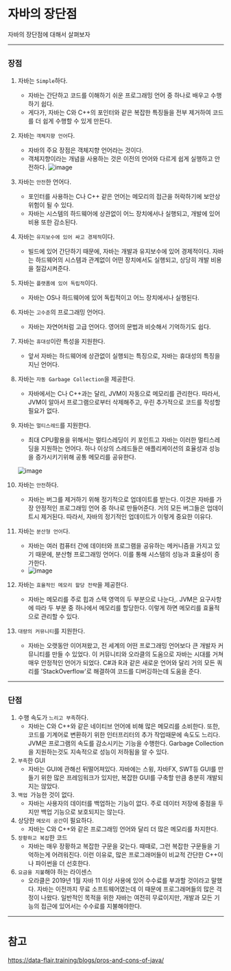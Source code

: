 # 자바의 장단점


자바의 장단점에 대해서 살펴보자

---
## `장점`
1) 자바는 `Simple`하다.
    - 자바는 간단하고 코드를 이해하기 쉬운 프로그래밍 언어 중 하나로 배우고 수행하기 쉽다.
    - 게다가, 자바는 C와 C++의 포인터와 같은 복잡한 특징들을 전부 제거하여 코드를 더 쉽게 수행할 수 있게 만든다.
2) 자바는 `객체지향 언어`다.
    - 자바의 주요 장점은 객체지향 언어라는 것이다.
    - 객체지향이라는 개념을 사용하는 것은 이전의 언어와 다르게 쉽게 실행하고 안전하다.
      ![image](https://user-images.githubusercontent.com/109537583/202943713-1d85c9d3-9edb-4b85-8f32-ceffe60087f5.png)
3) 자바는 `안전`한 언어다.
   - 포인터를 사용하는 C나 C++ 같은 언어는 메모리의 접근을 허락하기에 보안상 위험이 될 수 있다.
   - 자바는 시스템의 하드웨어에 상관없이 어느 장치에서나 실행되고, 개발에 있어 비용 또한 감소된다.
4) 자바는 `유지보수에 있어 싸고 경제적`이다.
   - 빌드에 있어 간단하기 때문에, 자바는 개발과 유지보수에 있어 경제적이다. 자바는 하드웨어의 시스템과 관계없이 어떤 장치에서도 실행되고,
상당히 개발 비용을 절감시켜준다.
5) 자바는 `플랫폼에 있어 독립적`이다.
   - 자바는 OS나 하드웨어에 있어 독립적이고 어느 장치에서나 실행된다.
6) 자바는 `고수준`의 프로그래밍 언어다.
   - 자바는 자연어처럼 고급 언어다. 영어의 문법과 비슷해서 기억하기도 쉽다. 
7) 자바는 `휴대성`이란 특성을 지원한다.
   - 앞서 자바는 하드웨어에 상관없이 실행되는 특징으로, 자바는 휴대성의 특징을 지닌 언어다.
8) 자바는 `자동 Garbage Collection`을 제공한다.
   - 자바에서는 C나 C++과는 달리, JVM이 자동으로 메모리를 관리한다. 따라서, JVM이 알아서 프로그램으로부터 삭제해주고, 우린 추가적으로 코드를 작성할 필요가 없다.
9) 자바는 `멀티스레드`를 지원한다.
   - 최대 CPU활용을 위해서는 멀티스레딩이 키 포인트고 자바는 이러한 멀티스레딩을 지원하는 언어다. 하나 이상의 스레드들은 애플리케이션의 효율성과 성능을 증가시키기위해 공통 메모리를 공유한다.
   
   ![image](https://user-images.githubusercontent.com/109537583/203185763-65d22fb3-cae7-4567-bdee-f84e17d853e1.png)
10) 자바는 `안전`하다.
    - 자바는 버그를 제거하기 위해 정기적으로 업데이트를 받는다. 이것은 자바를 가장 안정적인 프로그래밍 언어 중 하나로 만들어준다.
거의 모든 버그들은 업데이트시 제거된다. 따라서, 자바의 정기적인 업데이트가 이렇게 중요한 이유다.
11) 자바는 `분산형 언어`다.
    - 자바는 여러 컴퓨터 간에 데이터와 프로그램을 공유하는 메커니즘을 가지고 있기 때문에, 분산형 프로그래밍 언어다.
이를 통해 시스템의 성능과 효율성이 증가한다.
    - ![image](https://user-images.githubusercontent.com/109537583/203186039-1122b3b4-09d3-485c-90dd-163401964752.png)
12) 자바는 `효율적인 메모리 할당 전략`을 제공한다.
    - 자바는 메모리를 주로 힙과 스택 영역의 두 부분으로 나눈다,. JVM은 요구사항에 따라 두 부분 중 하나에서 메모리를 할당한다.
이렇게 하면 메모리를 효율적으로 관리할 수 있다.
13) `대량의 커뮤니티`를 지원한다.
    - 자바는 오랫동안 이어져왔고, 전 세계의 어떤 프로그래밍 언어보다 큰 개발자 커뮤니티를 만들 수 있었다.
이 커뮤니티와 오라클의 도움으로 자바는 시대를 거쳐 매우 안정적인 언어가 되었다. C#과 R과 같은 새로운 언어와 달리
거의 모든 쿼리를 'StackOverflow'로 해결하여 코드를 디버깅하는데 도움을 준다.

---
## `단점`
1) 수행 속도가 `느리고 부족`하다.
   - 자바는 C와 C++와 같은 네이티브 언어에 비해 많은 메모리를 소비한다. 또한, 코드를 기계어로 변환하기 위한 인터프리터의
추가 작업때문에 속도도 느리다. JVM은 프로그램의 속도를 감소시키는 기능을 수행한다. Garbage Collection을 지원하는것도 지속적으로
성능이 저하됨을 알 수 있다.
2) `부족`한 GUI
   - 자바는 GUI에 관해선 뒤떨어져있다. 자바에는 스윙, 자바FX, SWT등 GUI를 만들기 위한 많은 프레임워크가 있지만,
복잡한 GUI를 구축할 만큼 충분히 개발되지는 않았다.
3) `백업 `가능한 것이 없다.
   - 자바는 사용자의 데이터를 백업하는 기능이 없다. 주로 데이터 저장에 중점을 두지만 백업 기능으로 보호되지는 않는다.
4) 상당한 `메모리 공간`이 필요하다.
   - 자바는 C와 C++와 같은 프로그래밍 언어와 달리 더 많은 메모리를 차지한다. 
5) `장황하고 복잡`한 코드
   - 자바는 매우 장황하고 복잡한 구문을 갖는다. 때때로, 그런 복잡한 구문들을 기억하는게 어려워진다. 
이런 이유로, 많은 프로그래머들이 비교적 간단한 C++이나 파이썬을 더 선호한다.
6) `요금을 지불`해야 하는 라이센스
   - 오라클은 2019년 1월 자바 11 이상 사용에 있어 수수료를 부과할 것이라고 말했다.
자바는 이전까지 무료 소프트웨어였는데 이 때문에 프로그래머들의 많은 걱정이 나왔다.
일반적인 목적을 위한 자바는 여전히 무료이지만, 개발과 모든 기능의 접근에 있어서는 수수료를 지불해야한다.

---
# `참고`
https://data-flair.training/blogs/pros-and-cons-of-java/
